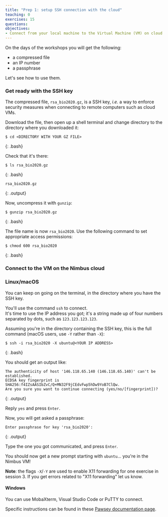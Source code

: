 ```yaml
---
title: "Prep 1: setup SSH connection with the cloud"
teaching: 0
exercises: 15
questions:
objectives:
- Connect from your local machine to the Virtual Machine (VM) on cloud for this workshop
---
```



On the days of the workshops you will get the following:
* a compressed file
* an IP number
* a passphrase

Let's see how to use them.


### Get ready with the SSH key

The compressed file, `rsa_bio2020.gz`, is a SSH key, *i.e.* a way to enforce security measures when connecting to remote computers such as cloud VMs.  

Download the file, then open up a shell terminal and change directory to the directory where you downloaded it:

```
$ cd <DIRECTORY WITH YOUR GZ FILE>
```
{: .bash}

Check that it's there:

```
$ ls rsa_bio2020.gz
```
{: .bash}

```
rsa_bio2020.gz
```
{: .output}

Now, uncompress it with `gunzip`:

```
$ gunzip rsa_bio2020.gz
```
{: .bash}

The file name is now `rsa_bio2020`. Use the following command to set appropriate access permissions:

```
$ chmod 600 rsa_bio2020
```
{: .bash}


### Connect to the VM on the Nimbus cloud

### Linux/macOS

You can keep on going on the terminal, in the directory where you have the SSH key.  

You'll use the command `ssh` to connect.  
It's time to use the IP address you got; it's a string made up of four numbers separated by dots, such as `123.123.123.123`.

Assuming you're in the directory containing the SSH key, this is the full command (macOS users, use `-Y` rather than `-X`):

```
$ ssh -i rsa_bio2020 -X ubuntu@<YOUR IP ADDRESS>
```
{: .bash}

You should get an output like:

```
The authenticity of host '146.118.65.140 (146.118.65.140)' can't be established.
ECDSA key fingerprint is SHA256:f4IZsAASIbZvC/Q+MN32F9jCEdvFwp5hDw9YoB7ClQw.
Are you sure you want to continue connecting (yes/no/[fingerprint])? 
```
{: .output}

Reply `yes` and press `Enter`.

Now, you will get asked a passphrase:

```
Enter passphrase for key 'rsa_bio2020':
```
{: .output}

Type the one you got communicated, and press `Enter`.

You should now get a new prompt starting with `ubuntu`... you're in the Nimbus VM!

**Note**: the flags `-X`/`-Y` are used to enable X11 forwarding for one exercise in session 3.  If you get errors related to "X11 forwarding" let us know.


#### Windows

You can use MobaXterm, Visual Studio Code or PuTTY to connect.  

Specific instructions can be found in these [Pawsey documentation page](https://support.pawsey.org.au/documentation/x/Ao22Ag).
